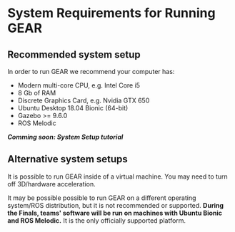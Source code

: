 # System Requirements for Running GEAR #

## Recommended system setup
In order to run GEAR we recommend your computer has:

- Modern multi-core CPU, e.g. Intel Core i5
- 8 Gb of RAM
- Discrete Graphics Card, e.g. Nvidia GTX 650
- Ubuntu Desktop 18.04 Bionic (64-bit)
- Gazebo >= 9.6.0
- ROS Melodic

***Comming soon: System Setup tutorial***

## Alternative system setups

It is possible to run GEAR inside of a virtual machine. You may need to turn off 3D/hardware acceleration.

It may be possible possible to run GEAR on a different operating system/ROS distribution, but it is not recommended or supported. **During the Finals, teams' software will be run on machines with Ubuntu Bionic and ROS Melodic.** It is the only officially supported platform.